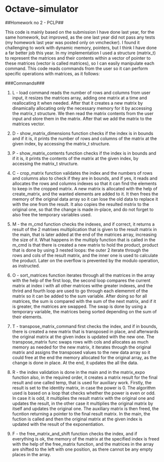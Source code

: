 # Octave-simulator

##Homework no 2 - PCLP##

This code is mainly based on the submission I have done last year, for the same
homework, but improved, as the one last year did not pass any tests (my homework
last year was posted only on vmchecker). I found it challenging to work with
dynamic memory, pointers, but I think I have done a far better job this year.
In my implementation I used a structure (matrix_t) to represent the matrices
and their contents within a vector of pointer to these matrices (vector is
called matrices), so I can easily manipulate each command. This code reads
commands from the user so it can perform specific operations with matrices, as
it follows:

###Commands###

1. L - load command reads the number of rows and columns from user input, it
resizes the matrices array, adding one matrix at a time and reallocating it
when needed. After that it creates a new matrix by dinamically allocating only
the necessary memory for it by accessing the matrix_t structure. We then read
the matrix contents from the user input and store them in the matrix. After
that we add the matrix to the matrices vector.

2. D - show_matrix_dimensions function checks if the index is in bounds and if
it is, it prints the number of rows and columns of the matrix at the given
index, by accessing the matrix_t structure.

3. P - show_matrix_contents function checks if the index is in bounds and if it
is, it prints the contents of the matrix at the given index, by accessing the
matrix_t structure.

4. C - crop_matrix function validates the index and the numbers of rows and
columns also to check if they are in bounds, and if yes, it reads and allocates
the rows and columns indexes so that it can find the elements to keep in the
cropped matrix. A new matrix is allocated with the help of create_matrix, 
and the wanted elements are added to it. It then frees the memory of the
original data array so it can lose the old data to replace it with the one
from the result. It also copies the resulted mstrix to the original one, so
that the change is made in-place, and do not forget to also free the temporary
variables used.

5. M - the m_cmd function checks the indexes, and if correct, it returns a
result of the 2 matrixes multiplication that is given to the result matrix in
the main, that is later added at the end of the matrices array, increasing the
size of it. What happens in the multiply function that is called in the m_cmd
is that there is created a new matrix to hold the product, product that is
done by using 3 nested loops: the outer 2 iterate through the rows and cols of
the result matrix, and the inner one is used to calculate the product. Later on
the overflow is prevented by the modulo operation, as instructed.

6. O - sort_matrices function iterates through all the matrices in the array
with the help of the first loop, the second loop compares the current matrix
at index i with all other matrices withe greater indexes, and the thrird and
fourth loop are used to go through each elememnt of the matrix so it can be
added to the sum variable. After doing so for all matrices, the sum is compared
with the sum of the next matrix, and if it is greater, the matrices are
swapped. The swap is done by using a temporary variable, the matrices being
sorted depending on the sum of their elements.

5. T - transpose_matrix_command first checks the index, and if in bounds,
there is created a new matrix that is transposed in place, and afterwards
the original matrix at the given index is updated with the new one. The
transpose_matrix func swaps rows with cols and allocates as much memory as
needed for the new matrix, it iterates through the original matrix and assigns
the transposed values to the new data array so it could free at the end the
memory allocated for the original array, as the change is done in place. At
the end, it updates the all the data.

6. R - the index validation is done in the main and in the matrix_expo
function also, in the required order, it creates a matrix result for the final
result and one called temp, that is used for auxiliary work. Firstly, the
result is set to the identity matrix, in case the power is 0. The algorithm
used is based on a loop that checks whether the power is even or odd. In case
it is odd, it multiplies the result matrix with the original one and updates
the result, in the other case it multiplies the original matrix by itself and
updates the original one. The auxiliary matrix is then freed, the fucntion
returning a pointer to the final result matrix. In the main, the fuction is
called and then the original matrix at the given index is updated with the
result of the exponentiation.

7. F - the free_matrix_and_shift function checks the index, and if everything
is ok, the memory of the matrix at the specified index is freed with the help
of the free_matrix function, and the matrices in the array are shifted to the
left with one position, as there cannot be any empty places in the array.

